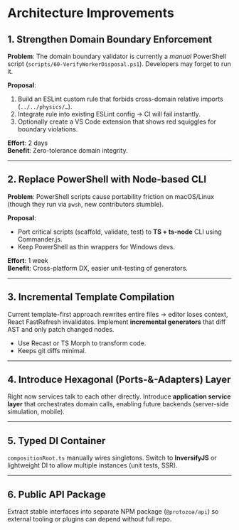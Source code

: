 # Architecture Improvements

## 1. Strengthen Domain Boundary Enforcement

**Problem**: The domain boundary validator is currently a _manual_ PowerShell script (`scripts/60-VerifyWorkerDisposal.ps1`). Developers may forget to run it.

**Proposal**:

1. Build an ESLint custom rule that forbids cross-domain relative imports (`../../physics/…`).
2. Integrate rule into existing ESLint config → CI will fail instantly.
3. Optionally create a VS Code extension that shows red squiggles for boundary violations.

**Effort**: 2 days  
**Benefit**: Zero-tolerance domain integrity.

---

## 2. Replace PowerShell with Node-based CLI

**Problem**: PowerShell scripts cause portability friction on macOS/Linux (though they run via `pwsh`, new contributors stumble).

**Proposal**:

- Port critical scripts (scaffold, validate, test) to **TS + ts-node** CLI using Commander.js.
- Keep PowerShell as thin wrappers for Windows devs.

**Effort**: 1 week  
**Benefit**: Cross-platform DX, easier unit-testing of generators.

---

## 3. Incremental Template Compilation

Current template-first approach rewrites entire files → editor loses context, React FastRefresh invalidates. Implement **incremental generators** that diff AST and only patch changed nodes.

- Use Recast or TS Morph to transform code.
- Keeps git diffs minimal.

---

## 4. Introduce Hexagonal (Ports-&-Adapters) Layer

Right now services talk to each other directly. Introduce **application service layer** that orchestrates domain calls, enabling future backends (server-side simulation, mobile).

---

## 5. Typed DI Container

`compositionRoot.ts` manually wires singletons. Switch to **InversifyJS** or lightweight DI to allow multiple instances (unit tests, SSR).

---

## 6. Public API Package

Extract stable interfaces into separate NPM package (`@protozoa/api`) so external tooling or plugins can depend without full repo.
